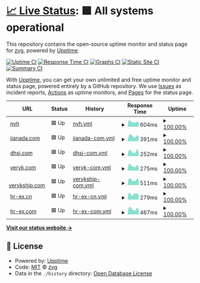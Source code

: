 # [📈 Live Status](https://zvg.github.io/uptime): <!--live status--> **🟩 All systems operational**

This repository contains the open-source uptime monitor and status page for [zvg](https://zvg.github.io/uptime), powered by [Upptime](https://github.com/upptime/upptime).

[![Uptime CI](https://github.com/zvg/uptime/workflows/Uptime%20CI/badge.svg)](https://github.com/upptime/upptime/actions?query=workflow%3A%22Uptime+CI%22)
[![Response Time CI](https://github.com/zvg/uptime/workflows/Response%20Time%20CI/badge.svg)](https://github.com/upptime/upptime/actions?query=workflow%3A%22Response+Time+CI%22)
[![Graphs CI](https://github.com/zvg/uptime/workflows/Graphs%20CI/badge.svg)](https://github.com/upptime/upptime/actions?query=workflow%3A%22Graphs+CI%22)
[![Static Site CI](https://github.com/zvg/uptime/workflows/Static%20Site%20CI/badge.svg)](https://github.com/upptime/upptime/actions?query=workflow%3A%22Static+Site+CI%22)
[![Summary CI](https://github.com/zvg/uptime/workflows/Summary%20CI/badge.svg)](https://github.com/upptime/upptime/actions?query=workflow%3A%22Summary+CI%22)

With [Upptime](https://upptime.js.org), you can get your own unlimited and free uptime monitor and status page, powered entirely by a GitHub repository. We use [Issues](https://github.com/zvg/uptime/issues) as incident reports, [Actions](https://github.com/zvg/uptime/actions) as uptime monitors, and [Pages](https://zvg.github.io/uptime) for the status page.

<!--start: status pages-->
<!-- This summary is generated by Upptime (https://github.com/upptime/upptime) -->
<!-- Do not edit this manually, your changes will be overwritten -->
<!-- prettier-ignore -->
| URL | Status | History | Response Time | Uptime |
| --- | ------ | ------- | ------------- | ------ |
| <img alt="" src="https://favicons.githubusercontent.com/www.nanyaohui.com" height="13"> [nyh](https://www.nanyaohui.com) | 🟩 Up | [nyh.yml](https://github.com/zvg/uptime/commits/HEAD/history/nyh.yml) | <details><summary><img alt="Response time graph" src="./graphs/nyh/response-time-week.png" height="20"> 604ms</summary><br><a href="https://zvg.github.io/uptime/history/nyh"><img alt="Response time 654" src="https://img.shields.io/endpoint?url=https%3A%2F%2Fraw.githubusercontent.com%2Fzvg%2Fuptime%2FHEAD%2Fapi%2Fnyh%2Fresponse-time.json"></a><br><a href="https://zvg.github.io/uptime/history/nyh"><img alt="24-hour response time 603" src="https://img.shields.io/endpoint?url=https%3A%2F%2Fraw.githubusercontent.com%2Fzvg%2Fuptime%2FHEAD%2Fapi%2Fnyh%2Fresponse-time-day.json"></a><br><a href="https://zvg.github.io/uptime/history/nyh"><img alt="7-day response time 604" src="https://img.shields.io/endpoint?url=https%3A%2F%2Fraw.githubusercontent.com%2Fzvg%2Fuptime%2FHEAD%2Fapi%2Fnyh%2Fresponse-time-week.json"></a><br><a href="https://zvg.github.io/uptime/history/nyh"><img alt="30-day response time 682" src="https://img.shields.io/endpoint?url=https%3A%2F%2Fraw.githubusercontent.com%2Fzvg%2Fuptime%2FHEAD%2Fapi%2Fnyh%2Fresponse-time-month.json"></a><br><a href="https://zvg.github.io/uptime/history/nyh"><img alt="1-year response time 654" src="https://img.shields.io/endpoint?url=https%3A%2F%2Fraw.githubusercontent.com%2Fzvg%2Fuptime%2FHEAD%2Fapi%2Fnyh%2Fresponse-time-year.json"></a></details> | <details><summary><a href="https://zvg.github.io/uptime/history/nyh">100.00%</a></summary><a href="https://zvg.github.io/uptime/history/nyh"><img alt="All-time uptime 100.00%" src="https://img.shields.io/endpoint?url=https%3A%2F%2Fraw.githubusercontent.com%2Fzvg%2Fuptime%2FHEAD%2Fapi%2Fnyh%2Fuptime.json"></a><br><a href="https://zvg.github.io/uptime/history/nyh"><img alt="24-hour uptime 100.00%" src="https://img.shields.io/endpoint?url=https%3A%2F%2Fraw.githubusercontent.com%2Fzvg%2Fuptime%2FHEAD%2Fapi%2Fnyh%2Fuptime-day.json"></a><br><a href="https://zvg.github.io/uptime/history/nyh"><img alt="7-day uptime 100.00%" src="https://img.shields.io/endpoint?url=https%3A%2F%2Fraw.githubusercontent.com%2Fzvg%2Fuptime%2FHEAD%2Fapi%2Fnyh%2Fuptime-week.json"></a><br><a href="https://zvg.github.io/uptime/history/nyh"><img alt="30-day uptime 100.00%" src="https://img.shields.io/endpoint?url=https%3A%2F%2Fraw.githubusercontent.com%2Fzvg%2Fuptime%2FHEAD%2Fapi%2Fnyh%2Fuptime-month.json"></a><br><a href="https://zvg.github.io/uptime/history/nyh"><img alt="1-year uptime 100.00%" src="https://img.shields.io/endpoint?url=https%3A%2F%2Fraw.githubusercontent.com%2Fzvg%2Fuptime%2FHEAD%2Fapi%2Fnyh%2Fuptime-year.json"></a></details>
| <img alt="" src="https://favicons.githubusercontent.com/www.jianada.com" height="13"> [jianada.com](https://www.jianada.com) | 🟩 Up | [jianada-com.yml](https://github.com/zvg/uptime/commits/HEAD/history/jianada-com.yml) | <details><summary><img alt="Response time graph" src="./graphs/jianada-com/response-time-week.png" height="20"> 391ms</summary><br><a href="https://zvg.github.io/uptime/history/jianada-com"><img alt="Response time 434" src="https://img.shields.io/endpoint?url=https%3A%2F%2Fraw.githubusercontent.com%2Fzvg%2Fuptime%2FHEAD%2Fapi%2Fjianada-com%2Fresponse-time.json"></a><br><a href="https://zvg.github.io/uptime/history/jianada-com"><img alt="24-hour response time 329" src="https://img.shields.io/endpoint?url=https%3A%2F%2Fraw.githubusercontent.com%2Fzvg%2Fuptime%2FHEAD%2Fapi%2Fjianada-com%2Fresponse-time-day.json"></a><br><a href="https://zvg.github.io/uptime/history/jianada-com"><img alt="7-day response time 391" src="https://img.shields.io/endpoint?url=https%3A%2F%2Fraw.githubusercontent.com%2Fzvg%2Fuptime%2FHEAD%2Fapi%2Fjianada-com%2Fresponse-time-week.json"></a><br><a href="https://zvg.github.io/uptime/history/jianada-com"><img alt="30-day response time 489" src="https://img.shields.io/endpoint?url=https%3A%2F%2Fraw.githubusercontent.com%2Fzvg%2Fuptime%2FHEAD%2Fapi%2Fjianada-com%2Fresponse-time-month.json"></a><br><a href="https://zvg.github.io/uptime/history/jianada-com"><img alt="1-year response time 434" src="https://img.shields.io/endpoint?url=https%3A%2F%2Fraw.githubusercontent.com%2Fzvg%2Fuptime%2FHEAD%2Fapi%2Fjianada-com%2Fresponse-time-year.json"></a></details> | <details><summary><a href="https://zvg.github.io/uptime/history/jianada-com">100.00%</a></summary><a href="https://zvg.github.io/uptime/history/jianada-com"><img alt="All-time uptime 100.00%" src="https://img.shields.io/endpoint?url=https%3A%2F%2Fraw.githubusercontent.com%2Fzvg%2Fuptime%2FHEAD%2Fapi%2Fjianada-com%2Fuptime.json"></a><br><a href="https://zvg.github.io/uptime/history/jianada-com"><img alt="24-hour uptime 100.00%" src="https://img.shields.io/endpoint?url=https%3A%2F%2Fraw.githubusercontent.com%2Fzvg%2Fuptime%2FHEAD%2Fapi%2Fjianada-com%2Fuptime-day.json"></a><br><a href="https://zvg.github.io/uptime/history/jianada-com"><img alt="7-day uptime 100.00%" src="https://img.shields.io/endpoint?url=https%3A%2F%2Fraw.githubusercontent.com%2Fzvg%2Fuptime%2FHEAD%2Fapi%2Fjianada-com%2Fuptime-week.json"></a><br><a href="https://zvg.github.io/uptime/history/jianada-com"><img alt="30-day uptime 100.00%" src="https://img.shields.io/endpoint?url=https%3A%2F%2Fraw.githubusercontent.com%2Fzvg%2Fuptime%2FHEAD%2Fapi%2Fjianada-com%2Fuptime-month.json"></a><br><a href="https://zvg.github.io/uptime/history/jianada-com"><img alt="1-year uptime 100.00%" src="https://img.shields.io/endpoint?url=https%3A%2F%2Fraw.githubusercontent.com%2Fzvg%2Fuptime%2FHEAD%2Fapi%2Fjianada-com%2Fuptime-year.json"></a></details>
| <img alt="" src="https://favicons.githubusercontent.com/www.dhsj.com" height="13"> [dhsj.com](https://www.dhsj.com) | 🟩 Up | [dhsj-com.yml](https://github.com/zvg/uptime/commits/HEAD/history/dhsj-com.yml) | <details><summary><img alt="Response time graph" src="./graphs/dhsj-com/response-time-week.png" height="20"> 252ms</summary><br><a href="https://zvg.github.io/uptime/history/dhsj-com"><img alt="Response time 317" src="https://img.shields.io/endpoint?url=https%3A%2F%2Fraw.githubusercontent.com%2Fzvg%2Fuptime%2FHEAD%2Fapi%2Fdhsj-com%2Fresponse-time.json"></a><br><a href="https://zvg.github.io/uptime/history/dhsj-com"><img alt="24-hour response time 195" src="https://img.shields.io/endpoint?url=https%3A%2F%2Fraw.githubusercontent.com%2Fzvg%2Fuptime%2FHEAD%2Fapi%2Fdhsj-com%2Fresponse-time-day.json"></a><br><a href="https://zvg.github.io/uptime/history/dhsj-com"><img alt="7-day response time 252" src="https://img.shields.io/endpoint?url=https%3A%2F%2Fraw.githubusercontent.com%2Fzvg%2Fuptime%2FHEAD%2Fapi%2Fdhsj-com%2Fresponse-time-week.json"></a><br><a href="https://zvg.github.io/uptime/history/dhsj-com"><img alt="30-day response time 324" src="https://img.shields.io/endpoint?url=https%3A%2F%2Fraw.githubusercontent.com%2Fzvg%2Fuptime%2FHEAD%2Fapi%2Fdhsj-com%2Fresponse-time-month.json"></a><br><a href="https://zvg.github.io/uptime/history/dhsj-com"><img alt="1-year response time 317" src="https://img.shields.io/endpoint?url=https%3A%2F%2Fraw.githubusercontent.com%2Fzvg%2Fuptime%2FHEAD%2Fapi%2Fdhsj-com%2Fresponse-time-year.json"></a></details> | <details><summary><a href="https://zvg.github.io/uptime/history/dhsj-com">100.00%</a></summary><a href="https://zvg.github.io/uptime/history/dhsj-com"><img alt="All-time uptime 100.00%" src="https://img.shields.io/endpoint?url=https%3A%2F%2Fraw.githubusercontent.com%2Fzvg%2Fuptime%2FHEAD%2Fapi%2Fdhsj-com%2Fuptime.json"></a><br><a href="https://zvg.github.io/uptime/history/dhsj-com"><img alt="24-hour uptime 100.00%" src="https://img.shields.io/endpoint?url=https%3A%2F%2Fraw.githubusercontent.com%2Fzvg%2Fuptime%2FHEAD%2Fapi%2Fdhsj-com%2Fuptime-day.json"></a><br><a href="https://zvg.github.io/uptime/history/dhsj-com"><img alt="7-day uptime 100.00%" src="https://img.shields.io/endpoint?url=https%3A%2F%2Fraw.githubusercontent.com%2Fzvg%2Fuptime%2FHEAD%2Fapi%2Fdhsj-com%2Fuptime-week.json"></a><br><a href="https://zvg.github.io/uptime/history/dhsj-com"><img alt="30-day uptime 100.00%" src="https://img.shields.io/endpoint?url=https%3A%2F%2Fraw.githubusercontent.com%2Fzvg%2Fuptime%2FHEAD%2Fapi%2Fdhsj-com%2Fuptime-month.json"></a><br><a href="https://zvg.github.io/uptime/history/dhsj-com"><img alt="1-year uptime 100.00%" src="https://img.shields.io/endpoint?url=https%3A%2F%2Fraw.githubusercontent.com%2Fzvg%2Fuptime%2FHEAD%2Fapi%2Fdhsj-com%2Fuptime-year.json"></a></details>
| <img alt="" src="https://favicons.githubusercontent.com/www.veryk.com" height="13"> [veryk.com](https://www.veryk.com) | 🟩 Up | [veryk-com.yml](https://github.com/zvg/uptime/commits/HEAD/history/veryk-com.yml) | <details><summary><img alt="Response time graph" src="./graphs/veryk-com/response-time-week.png" height="20"> 275ms</summary><br><a href="https://zvg.github.io/uptime/history/veryk-com"><img alt="Response time 357" src="https://img.shields.io/endpoint?url=https%3A%2F%2Fraw.githubusercontent.com%2Fzvg%2Fuptime%2FHEAD%2Fapi%2Fveryk-com%2Fresponse-time.json"></a><br><a href="https://zvg.github.io/uptime/history/veryk-com"><img alt="24-hour response time 204" src="https://img.shields.io/endpoint?url=https%3A%2F%2Fraw.githubusercontent.com%2Fzvg%2Fuptime%2FHEAD%2Fapi%2Fveryk-com%2Fresponse-time-day.json"></a><br><a href="https://zvg.github.io/uptime/history/veryk-com"><img alt="7-day response time 275" src="https://img.shields.io/endpoint?url=https%3A%2F%2Fraw.githubusercontent.com%2Fzvg%2Fuptime%2FHEAD%2Fapi%2Fveryk-com%2Fresponse-time-week.json"></a><br><a href="https://zvg.github.io/uptime/history/veryk-com"><img alt="30-day response time 321" src="https://img.shields.io/endpoint?url=https%3A%2F%2Fraw.githubusercontent.com%2Fzvg%2Fuptime%2FHEAD%2Fapi%2Fveryk-com%2Fresponse-time-month.json"></a><br><a href="https://zvg.github.io/uptime/history/veryk-com"><img alt="1-year response time 357" src="https://img.shields.io/endpoint?url=https%3A%2F%2Fraw.githubusercontent.com%2Fzvg%2Fuptime%2FHEAD%2Fapi%2Fveryk-com%2Fresponse-time-year.json"></a></details> | <details><summary><a href="https://zvg.github.io/uptime/history/veryk-com">100.00%</a></summary><a href="https://zvg.github.io/uptime/history/veryk-com"><img alt="All-time uptime 100.00%" src="https://img.shields.io/endpoint?url=https%3A%2F%2Fraw.githubusercontent.com%2Fzvg%2Fuptime%2FHEAD%2Fapi%2Fveryk-com%2Fuptime.json"></a><br><a href="https://zvg.github.io/uptime/history/veryk-com"><img alt="24-hour uptime 100.00%" src="https://img.shields.io/endpoint?url=https%3A%2F%2Fraw.githubusercontent.com%2Fzvg%2Fuptime%2FHEAD%2Fapi%2Fveryk-com%2Fuptime-day.json"></a><br><a href="https://zvg.github.io/uptime/history/veryk-com"><img alt="7-day uptime 100.00%" src="https://img.shields.io/endpoint?url=https%3A%2F%2Fraw.githubusercontent.com%2Fzvg%2Fuptime%2FHEAD%2Fapi%2Fveryk-com%2Fuptime-week.json"></a><br><a href="https://zvg.github.io/uptime/history/veryk-com"><img alt="30-day uptime 100.00%" src="https://img.shields.io/endpoint?url=https%3A%2F%2Fraw.githubusercontent.com%2Fzvg%2Fuptime%2FHEAD%2Fapi%2Fveryk-com%2Fuptime-month.json"></a><br><a href="https://zvg.github.io/uptime/history/veryk-com"><img alt="1-year uptime 100.00%" src="https://img.shields.io/endpoint?url=https%3A%2F%2Fraw.githubusercontent.com%2Fzvg%2Fuptime%2FHEAD%2Fapi%2Fveryk-com%2Fuptime-year.json"></a></details>
| <img alt="" src="https://favicons.githubusercontent.com/www.verykship.com" height="13"> [verykship.com](https://www.verykship.com) | 🟩 Up | [verykship-com.yml](https://github.com/zvg/uptime/commits/HEAD/history/verykship-com.yml) | <details><summary><img alt="Response time graph" src="./graphs/verykship-com/response-time-week.png" height="20"> 511ms</summary><br><a href="https://zvg.github.io/uptime/history/verykship-com"><img alt="Response time 574" src="https://img.shields.io/endpoint?url=https%3A%2F%2Fraw.githubusercontent.com%2Fzvg%2Fuptime%2FHEAD%2Fapi%2Fverykship-com%2Fresponse-time.json"></a><br><a href="https://zvg.github.io/uptime/history/verykship-com"><img alt="24-hour response time 414" src="https://img.shields.io/endpoint?url=https%3A%2F%2Fraw.githubusercontent.com%2Fzvg%2Fuptime%2FHEAD%2Fapi%2Fverykship-com%2Fresponse-time-day.json"></a><br><a href="https://zvg.github.io/uptime/history/verykship-com"><img alt="7-day response time 511" src="https://img.shields.io/endpoint?url=https%3A%2F%2Fraw.githubusercontent.com%2Fzvg%2Fuptime%2FHEAD%2Fapi%2Fverykship-com%2Fresponse-time-week.json"></a><br><a href="https://zvg.github.io/uptime/history/verykship-com"><img alt="30-day response time 575" src="https://img.shields.io/endpoint?url=https%3A%2F%2Fraw.githubusercontent.com%2Fzvg%2Fuptime%2FHEAD%2Fapi%2Fverykship-com%2Fresponse-time-month.json"></a><br><a href="https://zvg.github.io/uptime/history/verykship-com"><img alt="1-year response time 574" src="https://img.shields.io/endpoint?url=https%3A%2F%2Fraw.githubusercontent.com%2Fzvg%2Fuptime%2FHEAD%2Fapi%2Fverykship-com%2Fresponse-time-year.json"></a></details> | <details><summary><a href="https://zvg.github.io/uptime/history/verykship-com">100.00%</a></summary><a href="https://zvg.github.io/uptime/history/verykship-com"><img alt="All-time uptime 100.00%" src="https://img.shields.io/endpoint?url=https%3A%2F%2Fraw.githubusercontent.com%2Fzvg%2Fuptime%2FHEAD%2Fapi%2Fverykship-com%2Fuptime.json"></a><br><a href="https://zvg.github.io/uptime/history/verykship-com"><img alt="24-hour uptime 100.00%" src="https://img.shields.io/endpoint?url=https%3A%2F%2Fraw.githubusercontent.com%2Fzvg%2Fuptime%2FHEAD%2Fapi%2Fverykship-com%2Fuptime-day.json"></a><br><a href="https://zvg.github.io/uptime/history/verykship-com"><img alt="7-day uptime 100.00%" src="https://img.shields.io/endpoint?url=https%3A%2F%2Fraw.githubusercontent.com%2Fzvg%2Fuptime%2FHEAD%2Fapi%2Fverykship-com%2Fuptime-week.json"></a><br><a href="https://zvg.github.io/uptime/history/verykship-com"><img alt="30-day uptime 100.00%" src="https://img.shields.io/endpoint?url=https%3A%2F%2Fraw.githubusercontent.com%2Fzvg%2Fuptime%2FHEAD%2Fapi%2Fverykship-com%2Fuptime-month.json"></a><br><a href="https://zvg.github.io/uptime/history/verykship-com"><img alt="1-year uptime 100.00%" src="https://img.shields.io/endpoint?url=https%3A%2F%2Fraw.githubusercontent.com%2Fzvg%2Fuptime%2FHEAD%2Fapi%2Fverykship-com%2Fuptime-year.json"></a></details>
| <img alt="" src="https://favicons.githubusercontent.com/www.hr-ex.cn" height="13"> [hr-ex.cn](https://www.hr-ex.cn) | 🟩 Up | [hr-ex-cn.yml](https://github.com/zvg/uptime/commits/HEAD/history/hr-ex-cn.yml) | <details><summary><img alt="Response time graph" src="./graphs/hr-ex-cn/response-time-week.png" height="20"> 279ms</summary><br><a href="https://zvg.github.io/uptime/history/hr-ex-cn"><img alt="Response time 343" src="https://img.shields.io/endpoint?url=https%3A%2F%2Fraw.githubusercontent.com%2Fzvg%2Fuptime%2FHEAD%2Fapi%2Fhr-ex-cn%2Fresponse-time.json"></a><br><a href="https://zvg.github.io/uptime/history/hr-ex-cn"><img alt="24-hour response time 324" src="https://img.shields.io/endpoint?url=https%3A%2F%2Fraw.githubusercontent.com%2Fzvg%2Fuptime%2FHEAD%2Fapi%2Fhr-ex-cn%2Fresponse-time-day.json"></a><br><a href="https://zvg.github.io/uptime/history/hr-ex-cn"><img alt="7-day response time 279" src="https://img.shields.io/endpoint?url=https%3A%2F%2Fraw.githubusercontent.com%2Fzvg%2Fuptime%2FHEAD%2Fapi%2Fhr-ex-cn%2Fresponse-time-week.json"></a><br><a href="https://zvg.github.io/uptime/history/hr-ex-cn"><img alt="30-day response time 396" src="https://img.shields.io/endpoint?url=https%3A%2F%2Fraw.githubusercontent.com%2Fzvg%2Fuptime%2FHEAD%2Fapi%2Fhr-ex-cn%2Fresponse-time-month.json"></a><br><a href="https://zvg.github.io/uptime/history/hr-ex-cn"><img alt="1-year response time 343" src="https://img.shields.io/endpoint?url=https%3A%2F%2Fraw.githubusercontent.com%2Fzvg%2Fuptime%2FHEAD%2Fapi%2Fhr-ex-cn%2Fresponse-time-year.json"></a></details> | <details><summary><a href="https://zvg.github.io/uptime/history/hr-ex-cn">100.00%</a></summary><a href="https://zvg.github.io/uptime/history/hr-ex-cn"><img alt="All-time uptime 100.00%" src="https://img.shields.io/endpoint?url=https%3A%2F%2Fraw.githubusercontent.com%2Fzvg%2Fuptime%2FHEAD%2Fapi%2Fhr-ex-cn%2Fuptime.json"></a><br><a href="https://zvg.github.io/uptime/history/hr-ex-cn"><img alt="24-hour uptime 100.00%" src="https://img.shields.io/endpoint?url=https%3A%2F%2Fraw.githubusercontent.com%2Fzvg%2Fuptime%2FHEAD%2Fapi%2Fhr-ex-cn%2Fuptime-day.json"></a><br><a href="https://zvg.github.io/uptime/history/hr-ex-cn"><img alt="7-day uptime 100.00%" src="https://img.shields.io/endpoint?url=https%3A%2F%2Fraw.githubusercontent.com%2Fzvg%2Fuptime%2FHEAD%2Fapi%2Fhr-ex-cn%2Fuptime-week.json"></a><br><a href="https://zvg.github.io/uptime/history/hr-ex-cn"><img alt="30-day uptime 100.00%" src="https://img.shields.io/endpoint?url=https%3A%2F%2Fraw.githubusercontent.com%2Fzvg%2Fuptime%2FHEAD%2Fapi%2Fhr-ex-cn%2Fuptime-month.json"></a><br><a href="https://zvg.github.io/uptime/history/hr-ex-cn"><img alt="1-year uptime 100.00%" src="https://img.shields.io/endpoint?url=https%3A%2F%2Fraw.githubusercontent.com%2Fzvg%2Fuptime%2FHEAD%2Fapi%2Fhr-ex-cn%2Fuptime-year.json"></a></details>
| <img alt="" src="https://favicons.githubusercontent.com/www.hr-ex.com" height="13"> [hr-ex.com](https://www.hr-ex.com) | 🟩 Up | [hr-ex-com.yml](https://github.com/zvg/uptime/commits/HEAD/history/hr-ex-com.yml) | <details><summary><img alt="Response time graph" src="./graphs/hr-ex-com/response-time-week.png" height="20"> 467ms</summary><br><a href="https://zvg.github.io/uptime/history/hr-ex-com"><img alt="Response time 549" src="https://img.shields.io/endpoint?url=https%3A%2F%2Fraw.githubusercontent.com%2Fzvg%2Fuptime%2FHEAD%2Fapi%2Fhr-ex-com%2Fresponse-time.json"></a><br><a href="https://zvg.github.io/uptime/history/hr-ex-com"><img alt="24-hour response time 388" src="https://img.shields.io/endpoint?url=https%3A%2F%2Fraw.githubusercontent.com%2Fzvg%2Fuptime%2FHEAD%2Fapi%2Fhr-ex-com%2Fresponse-time-day.json"></a><br><a href="https://zvg.github.io/uptime/history/hr-ex-com"><img alt="7-day response time 467" src="https://img.shields.io/endpoint?url=https%3A%2F%2Fraw.githubusercontent.com%2Fzvg%2Fuptime%2FHEAD%2Fapi%2Fhr-ex-com%2Fresponse-time-week.json"></a><br><a href="https://zvg.github.io/uptime/history/hr-ex-com"><img alt="30-day response time 562" src="https://img.shields.io/endpoint?url=https%3A%2F%2Fraw.githubusercontent.com%2Fzvg%2Fuptime%2FHEAD%2Fapi%2Fhr-ex-com%2Fresponse-time-month.json"></a><br><a href="https://zvg.github.io/uptime/history/hr-ex-com"><img alt="1-year response time 549" src="https://img.shields.io/endpoint?url=https%3A%2F%2Fraw.githubusercontent.com%2Fzvg%2Fuptime%2FHEAD%2Fapi%2Fhr-ex-com%2Fresponse-time-year.json"></a></details> | <details><summary><a href="https://zvg.github.io/uptime/history/hr-ex-com">100.00%</a></summary><a href="https://zvg.github.io/uptime/history/hr-ex-com"><img alt="All-time uptime 100.00%" src="https://img.shields.io/endpoint?url=https%3A%2F%2Fraw.githubusercontent.com%2Fzvg%2Fuptime%2FHEAD%2Fapi%2Fhr-ex-com%2Fuptime.json"></a><br><a href="https://zvg.github.io/uptime/history/hr-ex-com"><img alt="24-hour uptime 100.00%" src="https://img.shields.io/endpoint?url=https%3A%2F%2Fraw.githubusercontent.com%2Fzvg%2Fuptime%2FHEAD%2Fapi%2Fhr-ex-com%2Fuptime-day.json"></a><br><a href="https://zvg.github.io/uptime/history/hr-ex-com"><img alt="7-day uptime 100.00%" src="https://img.shields.io/endpoint?url=https%3A%2F%2Fraw.githubusercontent.com%2Fzvg%2Fuptime%2FHEAD%2Fapi%2Fhr-ex-com%2Fuptime-week.json"></a><br><a href="https://zvg.github.io/uptime/history/hr-ex-com"><img alt="30-day uptime 100.00%" src="https://img.shields.io/endpoint?url=https%3A%2F%2Fraw.githubusercontent.com%2Fzvg%2Fuptime%2FHEAD%2Fapi%2Fhr-ex-com%2Fuptime-month.json"></a><br><a href="https://zvg.github.io/uptime/history/hr-ex-com"><img alt="1-year uptime 100.00%" src="https://img.shields.io/endpoint?url=https%3A%2F%2Fraw.githubusercontent.com%2Fzvg%2Fuptime%2FHEAD%2Fapi%2Fhr-ex-com%2Fuptime-year.json"></a></details>

<!--end: status pages-->

[**Visit our status website →**](https://zvg.github.io/uptime)

## 📄 License

- Powered by: [Upptime](https://github.com/upptime/upptime)
- Code: [MIT](./LICENSE) © [zvg](https://zvg.github.io/uptime)
- Data in the `./history` directory: [Open Database License](https://opendatacommons.org/licenses/odbl/1-0/)
